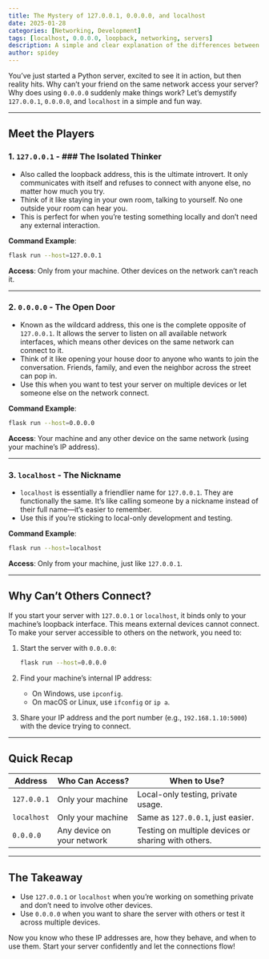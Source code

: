 ```yaml
---
title: The Mystery of 127.0.0.1, 0.0.0.0, and localhost
date: 2025-01-28
categories: [Networking, Development]
tags: [localhost, 0.0.0.0, loopback, networking, servers]
description: A simple and clear explanation of the differences between 127.0.0.1, 0.0.0.0, and localhost, with practical use cases for Python developers.
author: spidey
---
```


You’ve just started a Python server, excited to see it in action, but then reality hits. Why can’t your friend on the same network access your server? Why does using `0.0.0.0` suddenly make things work? Let’s demystify `127.0.0.1`, `0.0.0.0`, and `localhost` in a simple and fun way.

---

## Meet the Players

### 1. `127.0.0.1` - ### The Isolated Thinker

- Also called the loopback address, this is the ultimate introvert. It only communicates with itself and refuses to connect with anyone else, no matter how much you try.
- Think of it like staying in your own room, talking to yourself. No one outside your room can hear you.
- This is perfect for when you’re testing something locally and don’t need any external interaction.

**Command Example**:

```bash
flask run --host=127.0.0.1
```

**Access**: Only from your machine. Other devices on the network can’t reach it.

---

### 2. `0.0.0.0` - The Open Door

- Known as the wildcard address, this one is the complete opposite of `127.0.0.1`. It allows the server to listen on all available network interfaces, which means other devices on the same network can connect to it.
- Think of it like opening your house door to anyone who wants to join the conversation. Friends, family, and even the neighbor across the street can pop in.
- Use this when you want to test your server on multiple devices or let someone else on the network connect.

**Command Example**:

```bash
flask run --host=0.0.0.0
```

**Access**: Your machine and any other device on the same network (using your machine’s IP address).

---

### 3. `localhost` - The Nickname

- `localhost` is essentially a friendlier name for `127.0.0.1`. They are functionally the same. It’s like calling someone by a nickname instead of their full name—it’s easier to remember.
- Use this if you’re sticking to local-only development and testing.

**Command Example**:

```bash
flask run --host=localhost
```

**Access**: Only from your machine, just like `127.0.0.1`.

---

## Why Can’t Others Connect?

If you start your server with `127.0.0.1` or `localhost`, it binds only to your machine’s loopback interface. This means external devices cannot connect. To make your server accessible to others on the network, you need to:

1. Start the server with `0.0.0.0`:
    
    ```bash
    flask run --host=0.0.0.0
    ```
    
2. Find your machine’s internal IP address:
    - On Windows, use `ipconfig`.
    - On macOS or Linux, use `ifconfig` or `ip a`.
3. Share your IP address and the port number (e.g., `192.168.1.10:5000`) with the device trying to connect.

---

## Quick Recap

|**Address**|**Who Can Access?**|**When to Use?**|
|---|---|---|
|`127.0.0.1`|Only your machine|Local-only testing, private usage.|
|`localhost`|Only your machine|Same as `127.0.0.1`, just easier.|
|`0.0.0.0`|Any device on your network|Testing on multiple devices or sharing with others.|

---

## The Takeaway

- Use `127.0.0.1` or `localhost` when you’re working on something private and don’t need to involve other devices.
- Use `0.0.0.0` when you want to share the server with others or test it across multiple devices.

Now you know who these IP addresses are, how they behave, and when to use them. Start your server confidently and let the connections flow!